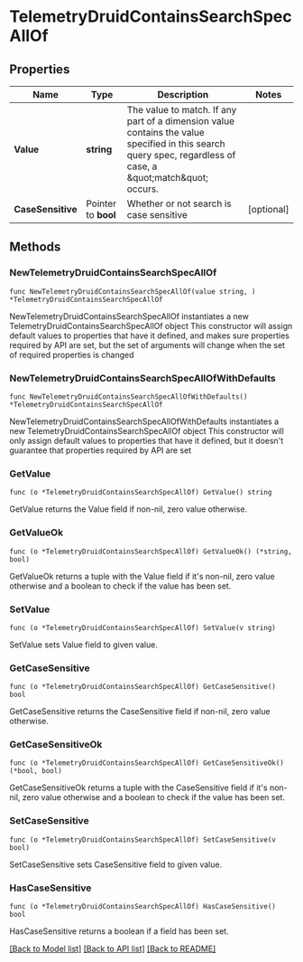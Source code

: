 # TelemetryDruidContainsSearchSpecAllOf

## Properties

Name | Type | Description | Notes
------------ | ------------- | ------------- | -------------
**Value** | **string** | The value to match.  If any part of a dimension value contains the value specified in this search query spec, regardless of case, a \&quot;match\&quot; occurs. | 
**CaseSensitive** | Pointer to **bool** | Whether or not search is case sensitive | [optional] 

## Methods

### NewTelemetryDruidContainsSearchSpecAllOf

`func NewTelemetryDruidContainsSearchSpecAllOf(value string, ) *TelemetryDruidContainsSearchSpecAllOf`

NewTelemetryDruidContainsSearchSpecAllOf instantiates a new TelemetryDruidContainsSearchSpecAllOf object
This constructor will assign default values to properties that have it defined,
and makes sure properties required by API are set, but the set of arguments
will change when the set of required properties is changed

### NewTelemetryDruidContainsSearchSpecAllOfWithDefaults

`func NewTelemetryDruidContainsSearchSpecAllOfWithDefaults() *TelemetryDruidContainsSearchSpecAllOf`

NewTelemetryDruidContainsSearchSpecAllOfWithDefaults instantiates a new TelemetryDruidContainsSearchSpecAllOf object
This constructor will only assign default values to properties that have it defined,
but it doesn't guarantee that properties required by API are set

### GetValue

`func (o *TelemetryDruidContainsSearchSpecAllOf) GetValue() string`

GetValue returns the Value field if non-nil, zero value otherwise.

### GetValueOk

`func (o *TelemetryDruidContainsSearchSpecAllOf) GetValueOk() (*string, bool)`

GetValueOk returns a tuple with the Value field if it's non-nil, zero value otherwise
and a boolean to check if the value has been set.

### SetValue

`func (o *TelemetryDruidContainsSearchSpecAllOf) SetValue(v string)`

SetValue sets Value field to given value.


### GetCaseSensitive

`func (o *TelemetryDruidContainsSearchSpecAllOf) GetCaseSensitive() bool`

GetCaseSensitive returns the CaseSensitive field if non-nil, zero value otherwise.

### GetCaseSensitiveOk

`func (o *TelemetryDruidContainsSearchSpecAllOf) GetCaseSensitiveOk() (*bool, bool)`

GetCaseSensitiveOk returns a tuple with the CaseSensitive field if it's non-nil, zero value otherwise
and a boolean to check if the value has been set.

### SetCaseSensitive

`func (o *TelemetryDruidContainsSearchSpecAllOf) SetCaseSensitive(v bool)`

SetCaseSensitive sets CaseSensitive field to given value.

### HasCaseSensitive

`func (o *TelemetryDruidContainsSearchSpecAllOf) HasCaseSensitive() bool`

HasCaseSensitive returns a boolean if a field has been set.


[[Back to Model list]](../README.md#documentation-for-models) [[Back to API list]](../README.md#documentation-for-api-endpoints) [[Back to README]](../README.md)


